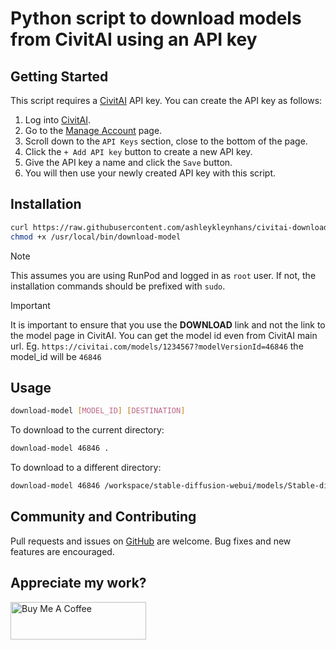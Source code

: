 # Python script to download models from CivitAI using an API key

## Getting Started

This script requires a [CivitAI](https://civitai.com/user/account)
API key.  You can create the API key as follows:

1. Log into [CivitAI](https://civitai.com).
2. Go to the [Manage Account](https://civitai.com/user/account) page.
3. Scroll down to the `API Keys` section, close to the bottom of the page.
4. Click the `+ Add API key` button to create a new API key.
5. Give the API key a name and click the `Save` button.
6. You will then use your newly created API key with this script.

## Installation

```bash
curl https://raw.githubusercontent.com/ashleykleynhans/civitai-downloader/main/download.py -o /usr/local/bin/download-model
chmod +x /usr/local/bin/download-model
```

> [!NOTE]
> This assumes you are using RunPod and logged in as `root`
> user.  If not, the installation commands should be prefixed
> with `sudo`.

> [!IMPORTANT]
> It is important to ensure that you use the **DOWNLOAD** link
> and not the link to the model page in CivitAI.
> You can get the model id even from CivitAI main url. Eg. `https://civitai.com/models/1234567?modelVersionId=46846` the model_id will be `46846`

## Usage

```bash
download-model [MODEL_ID] [DESTINATION]
```

To download to the current directory:

```bash
download-model 46846 .
```

To download to a different directory:

```bash
download-model 46846 /workspace/stable-diffusion-webui/models/Stable-diffusion
```

## Community and Contributing

Pull requests and issues on [GitHub](https://github.com/ashleykleynhans/civitai-downloader)
are welcome. Bug fixes and new features are encouraged.

## Appreciate my work?

<a href="https://www.buymeacoffee.com/ashleyk" target="_blank"><img src="https://cdn.buymeacoffee.com/buttons/v2/default-yellow.png" alt="Buy Me A Coffee" style="height: 60px !important;width: 217px !important;" ></a>

